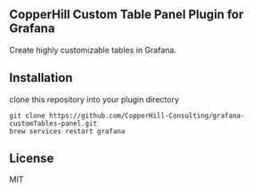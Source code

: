 ## CopperHill Custom Table Panel Plugin for Grafana

Create highly customizable tables in Grafana.

## Installation

clone this repository into your plugin directory

```
git clone https://github.com/CopperHill-Consulting/grafana-customTables-panel.git
brew services restart grafana
```

## License
MIT
